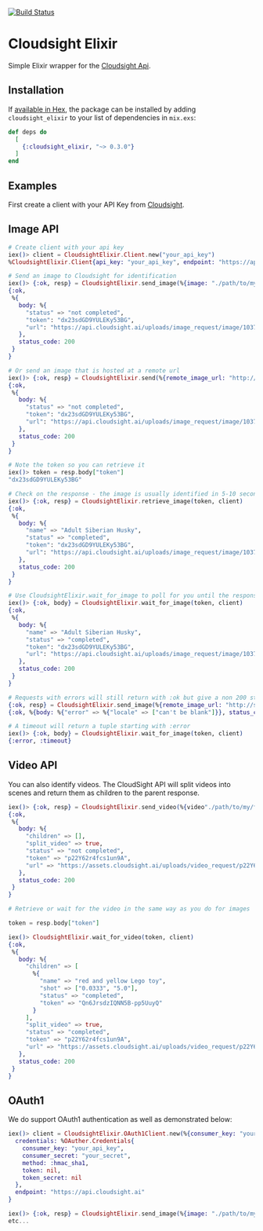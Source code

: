 [![Build Status](https://travis-ci.org/cloudsight/cloudsight_elixir.svg?branch=master)](https://travis-ci.org/cloudsight/cloudsight_elixir)

# Cloudsight Elixir

Simple Elixir wrapper for the [Cloudsight Api](https://cloudsight.readme.io/reference).


## Installation

If [available in Hex](https://hex.pm/docs/publish), the package can be installed
by adding `cloudsight_elixir` to your list of dependencies in `mix.exs`:

```elixir
def deps do
  [
    {:cloudsight_elixir, "~> 0.3.0"}
  ]
end
```

## Examples

First create a client with your API Key from [Cloudsight](https://cloudsight.ai).

## Image API
```elixir
# Create client with your api key
iex()> client = CloudsightElixir.Client.new("your_api_key")
%CloudsightElixir.Client{api_key: "your_api_key", endpoint: "https://api.cloudsight.ai"}

# Send an image to Cloudsight for identification
iex()> {:ok, resp} = CloudsightElixir.send_image(%{image: "./path/to/my/file.png", locale: "en"}, client)
{:ok,
 %{
   body: %{
     "status" => "not completed",
     "token": "dx23sdGD9YULEKy53BG",
     "url": "https://api.cloudsight.ai/uploads/image_request/image/10378/file.png"
   },
   status_code: 200
 }
}

# Or send an image that is hosted at a remote url
iex()> {:ok, resp} = CloudsightElixir.send(%{remote_image_url: "http://sample.com/husky.jpg", locale: "en"}, client)
{:ok,
 %{
   body: %{
     "status" => "not completed",
     "token": "dx23sdGD9YULEKy53BG",
     "url": "https://api.cloudsight.ai/uploads/image_request/image/10378/file.png"
   },
   status_code: 200
 }
}

# Note the token so you can retrieve it
iex()> token = resp.body["token"]
"dx23sdGD9YULEKy53BG"

# Check on the response - the image is usually identified in 5-10 seconds
iex()> {:ok, resp} = CloudsightElixir.retrieve_image(token, client)
{:ok,
 %{
   body: %{
     "name" => "Adult Siberian Husky",
     "status" => "completed",
     "token": "dx23sdGD9YULEKy53BG",
     "url": "https://api.cloudsight.ai/uploads/image_request/image/10378/file.png"
   },
   status_code: 200
 }
}

# Use CloudsightElixir.wait_for_image to poll for you until the response is ready - defaults to timing out after 20 seconds
iex()> {:ok, body} = CloudsightElixir.wait_for_image(token, client)
{:ok,
 %{
   body: %{
     "name" => "Adult Siberian Husky",
     "status" => "completed",
     "token": "dx23sdGD9YULEKy53BG",
     "url": "https://api.cloudsight.ai/uploads/image_request/image/10378/file.png"
   },
   status_code: 200
 }
}

# Requests with errors will still return with :ok but give a non 200 status_code and have an error in the body
{:ok, resp} = CloudsightElixir.send_image(%{remote_image_url: "http://sample.com/husky.jpg"}, client)
{:ok, %{body: %{"error" => %{"locale" => ["can't be blank"]}}, status_code: 422}}

# A timeout will return a tuple starting with :error
iex()> {:ok, body} = CloudsightElixir.wait_for_image(token, client)
{:error, :timeout}
```

## Video API

You can also identify videos. The CloudSight API will split videos into scenes and return them as children to the parent response.

```elixir
iex()> {:ok, resp} = CloudsightElixir.send_video(%{video"./path/to/my/file.mp4", locale: "en"}, client)
{:ok,
 %{
   body: %{
     "children" => [],
     "split_video" => true,
     "status" => "not completed",
     "token" => "p22Y62r4fcs1un9A",
     "url" => "https://assets.cloudsight.ai/uploads/video_request/p22Y62DPYxA/small.mp4"
   },
   status_code: 200
 }
}

# Retrieve or wait for the video in the same way as you do for images

token = resp.body["token"]

iex()> CloudsightElixir.wait_for_video(token, client)
{:ok,
 %{
   body: %{
     "children" => [
       %{
         "name" => "red and yellow Lego toy",
         "shot" => ["0.0333", "5.0"],
         "status" => "completed",
         "token" => "Qn6JrsdzIQNN5B-pp5UuyQ"
       }
     ],
     "split_video" => true,
     "status" => "completed",
     "token" => "p22Y62r4fcs1un9A",
     "url" => "https://assets.cloudsight.ai/uploads/video_request/p22Y62DPYxA/small.mp4"
   },
   status_code: 200
 }
}
```

## OAuth1

We do support OAuth1 authentication as well as demonstrated below:

```elixir
iex()> client = CloudsightElixir.OAuth1Client.new(%{consumer_key: "your_api_key", consumer_secret: "your_secret"})
  credentials: %OAuther.Credentials{
    consumer_key: "your_api_key",
    consumer_secret: "your_secret",
    method: :hmac_sha1,
    token: nil,
    token_secret: nil
  },
  endpoint: "https://api.cloudsight.ai"
}

iex()> {:ok, resp} = CloudsightElixir.send_image(%{image: "./path/to/my/file.png", locale: "en"}, client)
etc...
```
